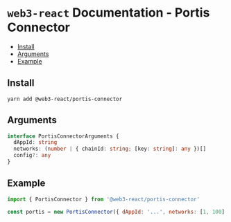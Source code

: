 # `web3-react` Documentation - Portis Connector

- [Install](#install)
- [Arguments](#arguments)
- [Example](#example)

## Install
`yarn add @web3-react/portis-connector`

## Arguments
```typescript
interface PortisConnectorArguments {
  dAppId: string
  networks: (number | { chainId: string; [key: string]: any })[]
  config?: any
}
```

## Example
```javascript
import { PortisConnector } from '@web3-react/portis-connector'

const portis = new PortisConnector({ dAppId: '...', networks: [1, 100] })
```